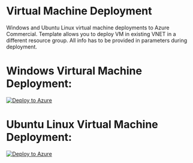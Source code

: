 # Virtual Machine Deployment
Windows and Ubuntu Linux virtual machine deployments to Azure Commercial.  Template allows you to deploy VM in existing VNET in a different resource group.  All info has to be provided in parameters during deployment.

# Windows Virtural Machine Deployment:
[![Deploy to Azure](https://aka.ms/deploytoazurebutton)](https://portal.azure.com/#create/Microsoft.Template/uri/https%3A%2F%2Fraw.githubusercontent.com%2Ftoddnelson5%2Fvmdeploy%2Fmaster%2FWindowsVirtualMachine.json)

# Ubuntu Linux Virtual Machine Deployment:
[![Deploy to Azure](https://aka.ms/deploytoazurebutton)](https://portal.azure.com/#create/Microsoft.Template/uri/https%3A%2F%2Fraw.githubusercontent.com%2Ftoddnelson5%2Fvmdeploy%2Fmaster%2Flinuxvm.json)

